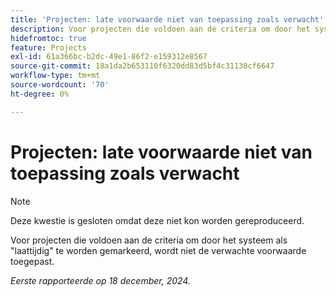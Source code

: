 ```yaml
---
title: 'Projecten: late voorwaarde niet van toepassing zoals verwacht'
description: Voor projecten die voldoen aan de criteria om door het systeem als "laattijdig" te worden gemarkeerd, wordt niet de verwachte voorwaarde toegepast.
hidefromtoc: true
feature: Projects
exl-id: 61a366bc-b2dc-49e1-86f2-e159312e8567
source-git-commit: 18a1da2b653110f6320dd83d5bf4c31130cf6647
workflow-type: tm+mt
source-wordcount: '70'
ht-degree: 0%

---
```


# Projecten: late voorwaarde niet van toepassing zoals verwacht

>[!NOTE]
>
>Deze kwestie is gesloten omdat deze niet kon worden gereproduceerd.

Voor projecten die voldoen aan de criteria om door het systeem als &quot;laattijdig&quot; te worden gemarkeerd, wordt niet de verwachte voorwaarde toegepast.

_Eerste rapporteerde op 18 december, 2024._
